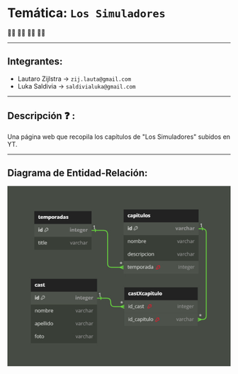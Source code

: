 # Temática: `Los Simuladores` 
:male_detective: :male_detective: :male_detective: :male_detective:
***
## Integrantes:
+ Lautaro Zijlstra -> `zij.lauta@gmail.com`
+ Luka Saldivia -> `saldivialuka@gmail.com`
***
## Descripción :question: :
Una página web que recopila los capítulos de "Los Simuladores" subidos en YT.
***
## Diagrama de Entidad-Relación:
![Imagen de las relaciones](relaciones.jpg)

